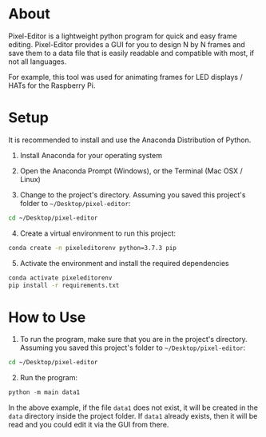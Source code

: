 # About

Pixel-Editor is a lightweight python program for quick and easy frame editing. Pixel-Editor provides a GUI for you to design N by N frames and save them to a data file that is easily readable and compatible with most, if not all languages. 

For example, this tool was used for animating frames for LED displays / HATs for the Raspberry Pi.



# Setup

It is recommended to install and use the Anaconda Distribution of Python.

1) Install Anaconda for your operating system

2) Open the Anaconda Prompt (Windows), or the Terminal (Mac OSX / Linux)

3) Change to the project's directory. Assuming you saved this project's folder to `~/Desktop/pixel-editor`:

```bash
cd ~/Desktop/pixel-editor
```

4) Create a virtual environment to run this project:

```bash
conda create -n pixeleditorenv python=3.7.3 pip
```

5) Activate the environment and install the required dependencies

```bash
conda activate pixeleditorenv
pip install -r requirements.txt
```



# How to Use

1) To run the program, make sure that you are in the project's directory. Assuming you saved this project's folder to `~/Desktop/pixel-editor`:

```bash
cd ~/Desktop/pixel-editor
```

2) Run the program:

```python
python -m main data1
```

In the above example, if the file `data1` does not exist, it will be created in the `data` directory inside the project folder. If `data1` already exists, then it will be read and you could edit it via the GUI from there.